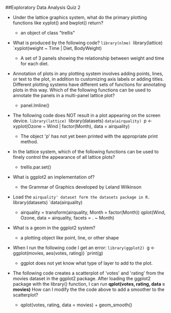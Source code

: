 ##Exploratory Data Analysis Quiz 2

- Under the lattice graphics system, what do the primary plotting functions like xyplot() and bwplot() return?
	- an object of class "trellis"

- What is produced by the following code?
	`library(nlme)
	`library(lattice)
	`xyplot(weight ~ Time | Diet, BodyWeight)
	- A set of 3 panels showing the relationship between weight and time for each diet.

- Annotation of plots in any plotting system involves adding points, lines, or text to the plot, in addition to customizing axis labels or adding titles. Different plotting systems have different sets of functions for annotating plots in this way. Which of the following functions can be used to annotate the panels in a multi-panel lattice plot?
	- panel.lmline()

- The following code does NOT result in a plot appearing on the screen device.
	`library(lattice)
	`library(datasets)
	`data(airquality)
	`p <- xyplot(Ozone ~ Wind | factor(Month), data = airquality)
	- The object 'p' has not yet been printed with the appropriate print method.

- In the lattice system, which of the following functions can be used to finely control the appearance of all lattice plots?
	- trellis.par.set()

- What is ggplot2 an implementation of?
	- the Grammar of Graphics developed by Leland Wilkinson

- Load the `airquality' dataset form the datasets package in R.
	`library(datasets)
	`data(airquality)
	- airquality = transform(airquality, Month = factor(Month))
	  qplot(Wind, Ozone, data = airquality, facets = . ~ Month)

- What is a geom in the ggplot2 system?
	- a plotting object like point, line, or other shape

- When I run the following code I get an error:
	`library(ggplot2)
	`g <- ggplot(movies, aes(votes, rating))
	`print(g)
	- ggplot does not yet know what type of layer to add to the plot.

- The following code creates a scatterplot of 'votes' and 'rating' from the movies dataset in the ggplot2 package. After loading the ggplot2 package with the library() function, I can run **qplot(votes, rating, data = movies)** How can I modify the the code above to add a smoother to the scatterplot?
	- qplot(votes, rating, data = movies) + geom_smooth()
